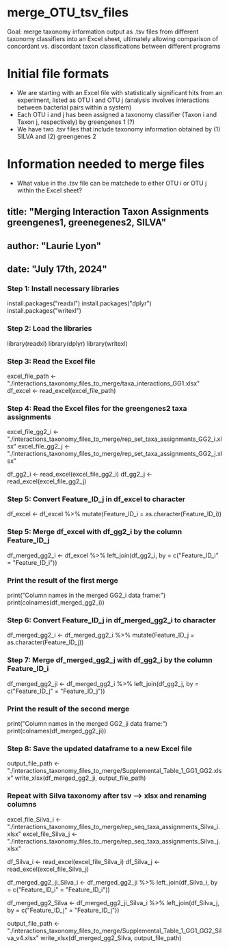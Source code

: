 # merge_OTU_tsv_files
Goal: merge taxonomy information output as .tsv files from different taxonomy classifiers into an Excel sheet, ultimately allowing comparison of concordant vs. discordant taxon classifications between different programs

# Initial file formats
  - We are starting with an Excel file with statistically significant hits from an experiment, listed as OTU i and OTU j (analysis involves interactions between bacterial pairs within a system)
  - Each OTU i and j has been assigned a taxonomy classifier (Taxon i and Taxon j, respectively) by greengenes 1 (?)
  - We have two .tsv files that include taxonomy information obtained by (1) SILVA and (2) greengenes 2

# Information needed to merge files
  - What value in the .tsv file can be matchede to either OTU i or OTU j within the Excel sheet?

## title: "Merging Interaction Taxon Assignments greengenes1, greenegenes2, SILVA"
## author: "Laurie Lyon"
## date: "July 17th, 2024"


### Step 1: Install necessary libraries
  install.packages("readxl")
  install.packages("dplyr")
  install.packages("writexl")

### Step 2: Load the libraries
  library(readxl)
  library(dplyr)
  library(writexl)

### Step 3: Read the Excel file
  excel_file_path <- "./interactions_taxonomy_files_to_merge/taxa_interactions_GG1.xlsx"
  df_excel <- read_excel(excel_file_path)

### Step 4: Read the Excel files for the greengenes2 taxa assignments
  excel_file_gg2_i <- "./interactions_taxonomy_files_to_merge/rep_set_taxa_assignments_GG2_i.xlsx"
  excel_file_gg2_j <- "./interactions_taxonomy_files_to_merge/rep_set_taxa_assignments_GG2_j.xlsx"

  df_gg2_i <- read_excel(excel_file_gg2_i)
  df_gg2_j <- read_excel(excel_file_gg2_j)

### Step 5: Convert Feature_ID_j in df_excel to character
  df_excel <- df_excel %>%
    mutate(Feature_ID_i = as.character(Feature_ID_i))

### Step 5: Merge df_excel with df_gg2_i by the column Feature_ID_j
  df_merged_gg2_i <- df_excel %>%
    left_join(df_gg2_i, by = c("Feature_ID_i" = "Feature_ID_i"))

### Print the result of the first merge
  print("Column names in the merged GG2_i data frame:")
  print(colnames(df_merged_gg2_i))

### Step 6: Convert Feature_ID_j in df_merged_gg2_i to character
  df_merged_gg2_i <- df_merged_gg2_i %>%
    mutate(Feature_ID_j = as.character(Feature_ID_j))

### Step 7: Merge df_merged_gg2_j with df_gg2_i by the column Feature_ID_i
  df_merged_gg2_ji <- df_merged_gg2_i %>%
    left_join(df_gg2_j, by = c("Feature_ID_j" = "Feature_ID_j"))

### Print the result of the second merge
  print("Column names in the merged GG2_ji data frame:")
  print(colnames(df_merged_gg2_ji))

### Step 8: Save the updated dataframe to a new Excel file
  output_file_path <- "./interactions_taxonomy_files_to_merge/Supplemental_Table_1_GG1_GG2.xlsx"
  write_xlsx(df_merged_gg2_ji, output_file_path)

### Repeat with Silva taxonomy after tsv --> xlsx and renaming columns
  excel_file_Silva_i <- "./interactions_taxonomy_files_to_merge/rep_seq_taxa_assignments_Silva_i.xlsx"
  excel_file_Silva_j <- "./interactions_taxonomy_files_to_merge/rep_seq_taxa_assignments_Silva_j.xlsx"
  
  df_Silva_i <- read_excel(excel_file_Silva_i)
  df_Silva_j <- read_excel(excel_file_Silva_j)
  
  df_merged_gg2_ji_Silva_i <- df_merged_gg2_ji %>%
    left_join(df_Silva_i, by = c("Feature_ID_i" = "Feature_ID_i"))

  df_merged_gg2_Silva <- df_merged_gg2_ji_Silva_i %>%
    left_join(df_Silva_j, by = c("Feature_ID_j" = "Feature_ID_j"))
  
  output_file_path <- "./interactions_taxonomy_files_to_merge/Supplemental_Table_1_GG1_GG2_Silva_v4.xlsx"
  write_xlsx(df_merged_gg2_Silva, output_file_path)
